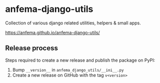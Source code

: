 # anfema-django-utils

Collection of various django related utilities, helpers & small apps.

https://anfema.github.io/anfema-django-utils/

## Release process

Steps required to create a new release and publish the package on PyPI: 

1. Bump `__version__` in `anfema_django_utils/__ini__.py`
2. Create a new release on GitHub with the tag `v<version>`
